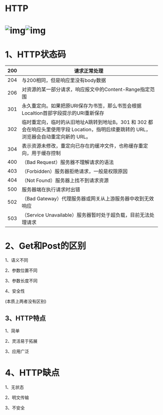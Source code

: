 # HTTP

# ![img](https://cdn.nlark.com/yuque/0/2022/jpeg/2388408/1662691313477-1a2bf4b8-f9fb-4226-aaa8-005e6fce55e4.jpeg)![img](https://cdn.nlark.com/yuque/0/2022/png/2388408/1662604724762-9f713dc0-df77-49ed-b072-aa756d0ba91d.png)

# 1、HTTP状态码

| 200  | 请求正常处理                                                 |
| ---- | ------------------------------------------------------------ |
| 204  | 与200相同，但是响应里没有body数据                            |
| 206  | 对资源的某一部分请求，响应报文中的Content-Range指定范围      |
| 301  | 永久重定向。如果把原URI保存为书签，那么书签会根据Localtion首部字段提示的URI重新保存 |
| 302  | 临时重定向，临时的从旧地址A跳转到地址B。301 和 302 都会在响应头里使用字段 Location，指明后续要跳转的 URL，浏览器会自动重定向新的 URL。 |
| 304  | 表示资源未修改，重定向已存在的缓冲文件，也称缓存重定向，用于缓存控制 |
| 400  | （Bad Request）服务器不理解请求的语法                        |
| 403  | （Forbidden）服务器拒绝请求，一般是权限原因                  |
| 404  | （Not Found）服务器上找不到请求资源                          |
| 500  | 服务器端在执行请求时出错                                     |
| 502  | （Bad Gateway）代理服务器或网关从上游服务器中收到无效响应    |
| 503  | （Service Unavailable）服务器暂时处于超负载，目前无法处理请求 |

# 2、Get和Post的区别

1、语义不同

2、参数位置不同

3、参数长度不同

4、安全性

(本质上两者没有区别)

## 3、HTTP特点

1、简单

2、灵活易于拓展

3、应用广泛

# 4、HTTP缺点

1、无状态

2、明文传输 

3、不安全